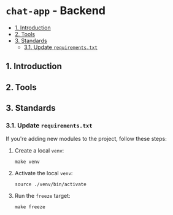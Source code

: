 # `chat-app` - Backend

- [1. Introduction](#1-introduction)
- [2. Tools](#2-tools)
- [3. Standards](#3-standards)
  - [3.1. Update `requirements.txt`](#31-update-requirementstxt)

## 1. Introduction

## 2. Tools

## 3. Standards

### 3.1. Update `requirements.txt`

If you're adding new modules to the project, follow these steps:

1. Create a local `venv`:

    ```shell
    make venv
    ```

3. Activate the local `venv`:

    ```shell
    source ./venv/bin/activate
    ```

4. Run the `freeze` target:

    ```shell
    make freeze
    ```
